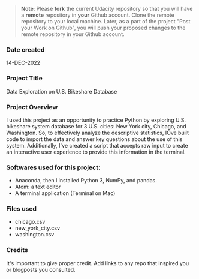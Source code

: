 >**Note**: Please **fork** the current Udacity repository so that you will have a **remote** repository in **your** Github account. Clone the remote repository to your local machine. Later, as a part of the project "Post your Work on Github", you will push your proposed changes to the remote repository in your Github account.

### Date created
14-DEC-2022

### Project Title
Data Exploration on U.S. Bikeshare Database 

### Project Overview
I used this project as an opportunity to practice Python by exploring U.S. bikeshare system database for 3 U.S. cities: New York city, Chicago, and Washington.
So, to effectively analyze the descriptive statistics, IÕve built code to import the data and answer key questions about the use of this system. 
Additionally, I've created a script that accepts raw input to create an interactive user experience to provide this information in the terminal. 

### Softwares used for this project: 
- Anaconda, then I installed Python 3, NumPy, and pandas. 
- Atom: a text editor 
- A terminal application (Terminal on Mac) 

### Files used
- chicago.csv
- new_york_city.csv
- washington.csv

### Credits
It's important to give proper credit. Add links to any repo that inspired you or blogposts you consulted.

